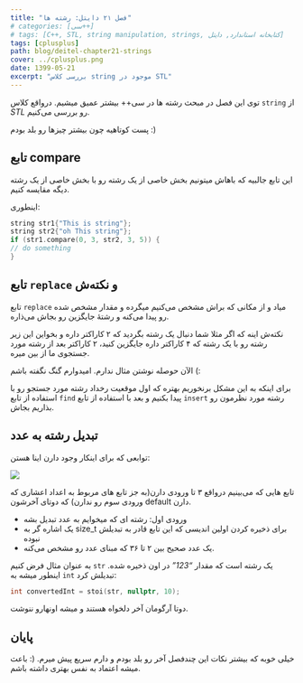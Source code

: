 ```yaml
---
title: "فصل ۲۱ دایتل: رشته ها"
# categories: [سی++]
# tags: [C++, STL, string manipulation, strings, کتابخانه استاندارد, دایتل]
tags: [cplusplus]
path: blog/deitel-chapter21-strings
cover: ../cplusplus.png
date: 1399-05-21
excerpt: "بررسی کلاس string موجود در STL"
---
```


توی این فصل در مبحث رشته ها در سی++ بیشتر عمیق میشیم. درواقع کلاس `string` از _STL_ رو بررسی می‌کنیم.

پست کوتاهیه چون بیشتر چیزها رو بلد بودم :)

## تابع compare

این تابع جالبیه که باهاش میتونیم بخش خاصی از یک رشته رو با بخش خاصی از یک رشته دیگه مقایسه کنیم.

اینطوری:

```cpp
string str1{"This is string"};
string str2{"oh This string"};
if (str1.compare(0, 3, str2, 3, 5)) {
// do something
}
```

## تابع `replace` و نکته‌ش

تابع `replace` میاد و از مکانی که براش مشخص می‌کنیم میگرده و مقدار مشخص شده رو پیدا می‌کنه و رشتهٔ جایگزین رو بجاش می‌ذاره.

نکته‌ش اینه که اگر مثلا شما دنبال یک رشته بگردید که ۲ کاراکتر داره و 
بخواین این زیر رشته رو با یک رشته که ۴ کاراکتر داره جایگزین کنید، ۲ 
کاراکتر بعد از رشته مورد جستجوی ما از بین میره.

الآن حوصله نوشتن مثال ندارم. امیدوارم گنگ نگفته باشم (:

برای اینکه به این مشکل برنخوریم بهتره که اول موقعیت رخداد رشته مورد جستجو رو با استفاده از تابع `find` پیدا بکنیم و بعد با استفاده از تابع `insert` رشته مورد نظرمون رو بذاریم بجاش.

## تبدیل رشته به عدد 

توابعی که برای اینکار وجود دارن اینا هستن:

![](https://seedpuller.space/wp-content/uploads/2020/08/image-3.png)

تابع هایی که می‌بینیم درواقع ۳ تا ورودی دارن(به جز تابع های مربوط به 
اعداد اعشاری که ورودی سوم رو ندارن) که دوتای آخرشون default دارن.

+ ورودی اول: رشته ای که میخوایم به عدد تبدیل بشه
+ یک اشاره گر به size_t برای ذخیره کردن اولین اندیسی که این تابع قادر به تبدیلش نبوده
+ یک عدد صحیح بین ۲ تا ۳۶ که مبنای عدد رو مشخص می‌کنه.

به عنوان مثال فرض کنیم `str` یک رشته است که مقدار _“123”_ در اون ذخیره شده. اینطور میشه به `int` تبدیلش کرد:

```cpp
int convertedInt = stoi(str, nullptr, 10);
```

دوتا آرگومان آخر دلخواه هستند و میشه اونهارو ننوشت.

## پایان

خیلی خوبه که بیشتر نکات این چندفصل آخر رو بلد بودم و دارم سریع پیش میرم. (: باعث میشه اعتماد به نفس بهتری داشته باشم.
